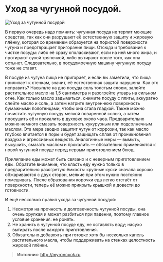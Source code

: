 # Уход за чугунной посудой.

![Уход за чугунной посудой](/images/Houseworks/Clearing/ukhod-za-chugunnoy-posudoy.jpg 'Уход за чугунной посудой')

В первую очередь надо помнить: чугунная посуда не терпит моющие средства, так как они разрушают её естественную защиту и жировую плёнку, которая со временем образуется на пористой поверхности чугуна и предотвращает пригорание пищи. Отсюда и требования к чистке посуды: либо её сразу ополаскивают, если на ней много жира, и протирают сухой тряпочкой, либо вытирают после того, как она остынет. Следовательно, в посудомоечную машину чугунную посуду тоже не ставят.

В посуде из чугуна пища не пригорает, и если вы заметили, что пища прилипает к стенкам, значит, её естественная защита нарушена. Как это исправить? Насыпьте на дно посуды соль толстым слоем, залейте растительное масло на 1,5 сантиметра и разогрейте утварь на сильном огне. Как только масло задымиться, снимите посуду с плиты, аккуратно слейте масло и соль, а затем натрите внутреннюю поверхность бумажными полотенцами, чтобы она стала гладкой. Также можно почистить чугунную посуду мелкой поваренной солью, а затем просушить её и прокалить в духовке около часа. Предварительно можно немного смазать поверхность кукурузным или подсолнечным маслом. Эта мера заодно защитит чугун от коррозии, так как масло глубоко впитается в поры и будет защищать сплав от проникновения воздуха и агрессивных веществ. Аналогичные меры — вымыть, высушить, смазать маслом и прокалить — обязательно применяются к новой чугунной посуде перед первым приготовлением блюд.

Прилипание еды может быть связано и с неверным приготовлением еды. Обратите внимание, что класть еду нужно только в предварительно разогретую ёмкость: крупные куски сначала хорошо обжариваются с двух сторон, мелкие при этом нужно постоянно помешивать. После образования корочки еда легко отстаёт от поверхности, теперь её можно прикрыть крышкой и довести до готовности.

И ещё несколько правил ухода за чугунной посудой:

1. Несмотря на прочность и долговечность чугунной посуды, она очень хрупкая и может разбиться при падении, поэтому главное условие хранения: не ронять.
2. Не хранить в чугунной посуде еду, не оставлять воду; насухо вытирать после каждого приготовления.
3. Обязательно добавлять при готовке хотя бы несколько капель растительного масла, чтобы поддерживать на стенках целостность жировой плёнки.

> **Источник**: http://myroncook.ru

